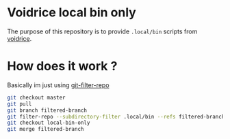 # Voidrice local bin only

The purpose of this repository is to provide `.local/bin` scripts from [voidrice](https://github.com/LukeSmithxyz/voidrice).

# How does it work ?

Basically im just using [git-filter-repo](https://github.com/newren/git-filter-repo)

```sh
git checkout master
git pull
git branch filtered-branch
git filter-repo --subdirectory-filter .local/bin --refs filtered-branch --force
git checkout local-bin-only
git merge filtered-branch
```
